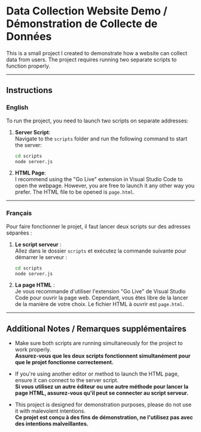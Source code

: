 # Data Collection Website Demo / Démonstration de Collecte de Données

This is a small project I created to demonstrate how a website can collect data from users. The project requires running two separate scripts to function properly.

---

## Instructions

### English

To run the project, you need to launch two scripts on separate addresses:

1. **Server Script**:  
   Navigate to the `scripts` folder and run the following command to start the server:
   
   ```bash
   cd scripts
   node server.js
   ```

2. **HTML Page**:  
   I recommend using the "Go Live" extension in Visual Studio Code to open the webpage. However, you are free to launch it any other way you prefer. The HTML file to be opened is `page.html`.

---

### Français

Pour faire fonctionner le projet, il faut lancer deux scripts sur des adresses séparées :

1. **Le script serveur** :  
   Allez dans le dossier `scripts` et exécutez la commande suivante pour démarrer le serveur :
   
   ```bash
   cd scripts
   node server.js
   ```

2. **La page HTML** :  
   Je vous recommande d'utiliser l'extension "Go Live" de Visual Studio Code pour ouvrir la page web. Cependant, vous êtes libre de la lancer de la manière de votre choix. Le fichier HTML à ouvrir est `page.html`.

---

## Additional Notes / Remarques supplémentaires

- Make sure both scripts are running simultaneously for the project to work properly.  
  **Assurez-vous que les deux scripts fonctionnent simultanément pour que le projet fonctionne correctement.**

- If you're using another editor or method to launch the HTML page, ensure it can connect to the server script.  
  **Si vous utilisez un autre éditeur ou une autre méthode pour lancer la page HTML, assurez-vous qu'il peut se connecter au script serveur.**

- This project is designed for demonstration purposes, please do not use it with malevolent intentions.  
  **Ce projet est conçu à des fins de démonstration, ne l'utilisez pas avec des intentions malveillantes.**
